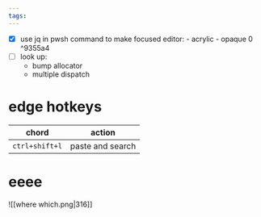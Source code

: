 ```yaml
---
tags:
---
```


- [x] use jq in pwsh command to make focused editor:
      - acrylic
      - opaque 0 ^9355a4
- [ ] look up:
	- bump allocator
	- multiple dispatch 
# edge hotkeys
| chord          | action           |
| -------------- | ---------------- |
| `ctrl+shift+l` | paste and search |
# eeee
![[where which.png|316]]

